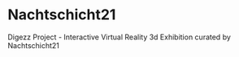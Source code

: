 # Nachtschicht21
Digezz Project - Interactive Virtual Reality 3d Exhibition curated by Nachtschicht21
